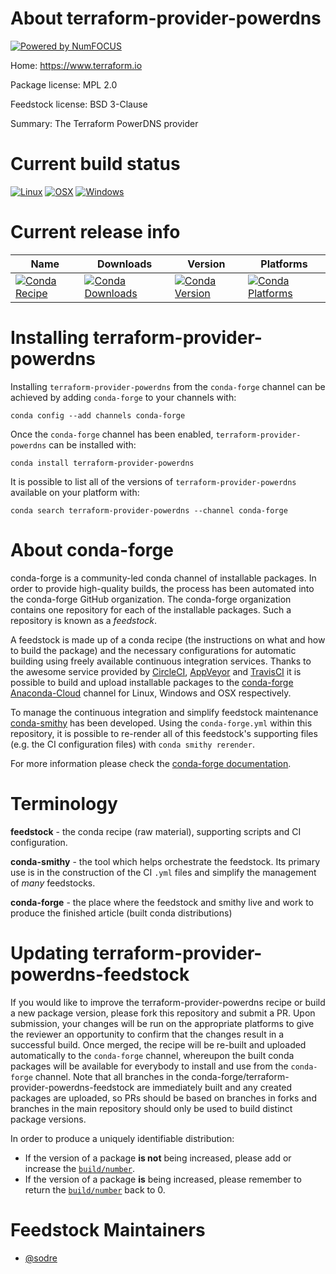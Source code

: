 About terraform-provider-powerdns
=================================

[![Powered by NumFOCUS](https://img.shields.io/badge/powered%20by-NumFOCUS-orange.svg?style=flat&colorA=E1523D&colorB=007D8A)](http://numfocus.org)

Home: https://www.terraform.io

Package license: MPL 2.0

Feedstock license: BSD 3-Clause

Summary: The Terraform PowerDNS provider



Current build status
====================

[![Linux](https://img.shields.io/circleci/project/github/conda-forge/terraform-provider-powerdns-feedstock/master.svg?label=Linux)](https://circleci.com/gh/conda-forge/terraform-provider-powerdns-feedstock)
[![OSX](https://img.shields.io/travis/conda-forge/terraform-provider-powerdns-feedstock/master.svg?label=macOS)](https://travis-ci.org/conda-forge/terraform-provider-powerdns-feedstock)
[![Windows](https://img.shields.io/appveyor/ci/conda-forge/terraform-provider-powerdns-feedstock/master.svg?label=Windows)](https://ci.appveyor.com/project/conda-forge/terraform-provider-powerdns-feedstock/branch/master)

Current release info
====================

| Name | Downloads | Version | Platforms |
| --- | --- | --- | --- |
| [![Conda Recipe](https://img.shields.io/badge/recipe-terraform--provider--powerdns-green.svg)](https://anaconda.org/conda-forge/terraform-provider-powerdns) | [![Conda Downloads](https://img.shields.io/conda/dn/conda-forge/terraform-provider-powerdns.svg)](https://anaconda.org/conda-forge/terraform-provider-powerdns) | [![Conda Version](https://img.shields.io/conda/vn/conda-forge/terraform-provider-powerdns.svg)](https://anaconda.org/conda-forge/terraform-provider-powerdns) | [![Conda Platforms](https://img.shields.io/conda/pn/conda-forge/terraform-provider-powerdns.svg)](https://anaconda.org/conda-forge/terraform-provider-powerdns) |

Installing terraform-provider-powerdns
======================================

Installing `terraform-provider-powerdns` from the `conda-forge` channel can be achieved by adding `conda-forge` to your channels with:

```
conda config --add channels conda-forge
```

Once the `conda-forge` channel has been enabled, `terraform-provider-powerdns` can be installed with:

```
conda install terraform-provider-powerdns
```

It is possible to list all of the versions of `terraform-provider-powerdns` available on your platform with:

```
conda search terraform-provider-powerdns --channel conda-forge
```


About conda-forge
=================

conda-forge is a community-led conda channel of installable packages.
In order to provide high-quality builds, the process has been automated into the
conda-forge GitHub organization. The conda-forge organization contains one repository
for each of the installable packages. Such a repository is known as a *feedstock*.

A feedstock is made up of a conda recipe (the instructions on what and how to build
the package) and the necessary configurations for automatic building using freely
available continuous integration services. Thanks to the awesome service provided by
[CircleCI](https://circleci.com/), [AppVeyor](https://www.appveyor.com/)
and [TravisCI](https://travis-ci.org/) it is possible to build and upload installable
packages to the [conda-forge](https://anaconda.org/conda-forge)
[Anaconda-Cloud](https://anaconda.org/) channel for Linux, Windows and OSX respectively.

To manage the continuous integration and simplify feedstock maintenance
[conda-smithy](https://github.com/conda-forge/conda-smithy) has been developed.
Using the ``conda-forge.yml`` within this repository, it is possible to re-render all of
this feedstock's supporting files (e.g. the CI configuration files) with ``conda smithy rerender``.

For more information please check the [conda-forge documentation](https://conda-forge.org/docs/).

Terminology
===========

**feedstock** - the conda recipe (raw material), supporting scripts and CI configuration.

**conda-smithy** - the tool which helps orchestrate the feedstock.
                   Its primary use is in the construction of the CI ``.yml`` files
                   and simplify the management of *many* feedstocks.

**conda-forge** - the place where the feedstock and smithy live and work to
                  produce the finished article (built conda distributions)


Updating terraform-provider-powerdns-feedstock
==============================================

If you would like to improve the terraform-provider-powerdns recipe or build a new
package version, please fork this repository and submit a PR. Upon submission,
your changes will be run on the appropriate platforms to give the reviewer an
opportunity to confirm that the changes result in a successful build. Once
merged, the recipe will be re-built and uploaded automatically to the
`conda-forge` channel, whereupon the built conda packages will be available for
everybody to install and use from the `conda-forge` channel.
Note that all branches in the conda-forge/terraform-provider-powerdns-feedstock are
immediately built and any created packages are uploaded, so PRs should be based
on branches in forks and branches in the main repository should only be used to
build distinct package versions.

In order to produce a uniquely identifiable distribution:
 * If the version of a package **is not** being increased, please add or increase
   the [``build/number``](https://conda.io/docs/user-guide/tasks/build-packages/define-metadata.html#build-number-and-string).
 * If the version of a package **is** being increased, please remember to return
   the [``build/number``](https://conda.io/docs/user-guide/tasks/build-packages/define-metadata.html#build-number-and-string)
   back to 0.

Feedstock Maintainers
=====================

* [@sodre](https://github.com/sodre/)

